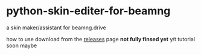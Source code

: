 # python-skin-editer-for-beamng

a skin maker/assistant for beamng.drive

how to use download from the [releases](https://github.com/myrccar/python-skin-editer-for-beamng/releases) page **not fully finsed yet** 
y/t tutorial soon maybe
